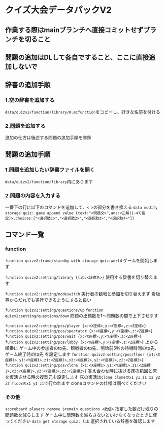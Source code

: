 # クイズ大会データパックV2
## 作業する際はmainブランチへ直接コミットせずブランチを切ること
## 問題の追加はDLして各自ですること、ここに直接追加しないで
## 辞書の追加手順
### 1.空の辞書を追加する
`data/quizv2/function/library/0.mcfunction`をコピーし、好きな名前を付ける
### 2.問題を追加する
追加の仕方は後述する問題の追加手順を参照
## 問題の追加手順
### 1.問題を追加したい辞書ファイルを開く
`data/quizv2/function/library`内にあります
### 2.問題の内容を入力する
一番下の行に以下のコマンドを追加して、`< >`の部分を書き換える
```data modify storage quiz: game append value {text:"<問題文>",ans:<正解(1~4で指定)>,choices:["<選択肢1>","<選択肢2>","<選択肢3>","<選択肢4>"]}```
## コマンド一覧
### function
```function quizv2:frame/standby with storage quiz:world```
ゲームを開始します

```function quizv2:setting/library {lib:<辞書名>}```
使用する辞書を切り替えます

```function quizv2:setting/modeswitch```
実行者の観戦と参加を切り替えます
看板等からだれでも実行できるようにすると良い

```function quizv2:setting/questions/up```
```function quizv2:setting/questions/down```
問題の出題数を1～問題数の間で上下させます

```function quizv2:setting/pos/player {x:<X座標>,y:<Y座標>,z:<Z座標>}```
```function quizv2:setting/pos/spectator {x:<X座標>,y:<Y座標>,z:<Z座標>}```
```function quizv2:setting/pos/wait {x:<X座標>,y:<Y座標>,z:<Z座標>}```
```function quizv2:setting/pos/lobby {x:<X座標>,y:<Y座標>,z:<Z座標>}```
上から順番に
ゲーム中の参加者のtp先、観戦者のtp先、開始前5秒の待機時間のtp先、ゲーム終了時のtp先
を設定します
```function quizv2:setting/pos/floor {x1:<X座標1>,y1:<Y座標1>,z1:<Z座標1>,x2:<X座標2>,y2:<Y座標2>,z2:<Z座標2>}```
```function quizv2:setting/pos/clone {x1:<X座標1>,y1:<Y座標1>,z1:<Z座標1>,x2:<X座標2>,y2:<Y座標2>,z2:<Z座標2>}```
答え合わせ時に抜ける床の範囲と床を復活させる時の複製元を設定します
床の復活は`clone cloneのx1 y1 z1 x2 y2 z2 floorのx1 y1 z1`で行われます
cloneコマンドの仕様は調べてください
### その他
```scoreboard players remove $remain questions <数値>```
指定した数だけ残りの問題数を減らします
ゲーム中に問題数を減らさないといけなくなったときに使ってください
```data get storage quiz: lib```
選択されている辞書を確認します